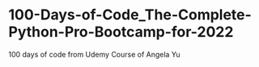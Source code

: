 # 100-Days-of-Code_The-Complete-Python-Pro-Bootcamp-for-2022
100 days of code from Udemy Course of Angela Yu
